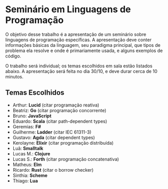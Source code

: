 # Seminário em Linguagens de Programação

O objetivo desse trabalho é a apresentação de um seminário sobre linguagens de programação específicas. A apresentação deve conter informações básicas da linguagem, seu paradigma principal, que tipos de problema ela resolve e onde é primariamente usada, e alguns exemplos de código.

O trabalho será individual; os temas escolhidos em sala estão listados abaixo. A apresentação será feita no dia 30/10, e deve durar cerca de 10 minutos.

## Temas Escolhidos

- Arthur: **Lucid** (citar programação reativa)
- Beatriz: **Go** (citar programação concorrente)
- Bruno: **JavaScript**
- Eduardo: **Scala** (citar path-dependent types)
- Geremias: **F#**
- Guilherme: **Ladder** (citar IEC 61311-3)
- Gustavo: **Agda** (citar dependent types)
- Kerolayne: **Elixir** (citar programação distribuída)
- Luã: **Smalltalk**
- Lucas M.: **Clojure**
- Lucas S.: **Forth** (citar programação concatenativa)
- Matheus: **Elm**
- Ricardo: **Rust** (citar o borrow checker)
- Sinthia: **Scheme**
- Thiago: **Lua**
